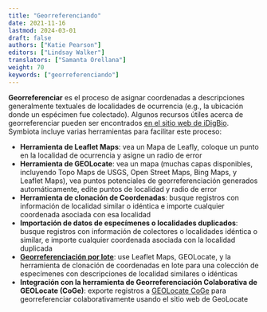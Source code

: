 ```yaml
---
title: "Georreferenciando"
date: 2021-11-16
lastmod: 2024-03-01
draft: false
authors: ["Katie Pearson"]
editors: ["Lindsay Walker"]
translators: ["Samanta Orellana"]
weight: 70
keywords: ["georreferenciando"]
---
```


**Georreferenciar** es el proceso de asignar coordenadas a descripciones generalmente textuales de localidades de ocurrencia (e.g., la ubicación donde un espécimen fue colectado). Algunos recursos útiles acerca de georreferenciar pueden ser encontrados [en el sitio web de iDigBio](https://www.idigbio.org/wiki/index.php/Georeferencing). Symbiota incluye varias herramientas para facilitar este proceso:

- **Herramienta de Leaflet Maps**: vea un Mapa de Leafly, coloque un punto en la localidad de ocurrencia y asigne un radio de error
- **Herramienta de GEOLocate**: vea un mapa (muchas capas disponibles, incluyendo Topo Maps de USGS, Open Street Maps, Bing Maps, y Leaflet Maps), vea puntos potenciales de georreferenciación generados automáticamente, edite puntos de localidad y radio de error
- **Herramienta de clonación de Coordenadas**: busque registros con información de localidad similar o idéntica e importe cualquier coordenada asociada con esa localidad
- **Importación de datos de especímenes o localidades duplicados**: busque registros con información de colectores o localidades idéntica o similar, e importe cualquier coordenada asociada con la localidad duplicada
- [**Georreferenciación por lote**](https://biokic.github.io/symbiota-docs/es/editor/georeference/batch/): use Leaflet Maps, GEOLocate, y la herramienta de clonación de coordenadas en lote para una colección de especímenes con descripciones de localidad similares o idénticas
- **Integración con la herramienta de Georreferenciación Colaborativa de GEOLocate (CoGe)**: exporte registros a [GEOLocate CoGe](https://coge.geo-locate.org/) para georreferenciar colaborativamente usando el sitio web de GeoLocate

